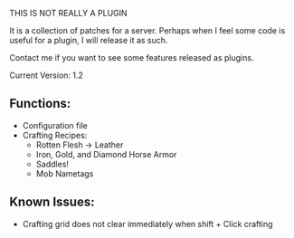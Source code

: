 THIS IS NOT REALLY A PLUGIN

It is a collection of patches for a server.
Perhaps when I feel some code is useful for a plugin, I will release it as such.

Contact me if you want to see some features released as plugins.

Current Version:
1.2

Functions:
----------
+ Configuration file
+ Crafting Recipes:
	+ Rotten Flesh -> Leather
	+ Iron, Gold, and Diamond Horse Armor
	+ Saddles!
	+ Mob Nametags

Known Issues:
-------------
 - Crafting grid does not clear immediately when shift + Click crafting
